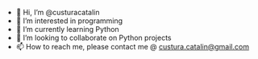 - 👋 Hi, I’m @custuracatalin
- 👀 I’m interested in programming
- 🌱 I’m currently learning Python
- 💞️ I’m looking to collaborate on Python projects
- 📫 How to reach me, please contact me @ custura.catalin@gmail.com

<!---
custuracatalin/custuracatalin is a ✨ special ✨ repository because its `README.md` (this file) appears on your GitHub profile.
You can click the Preview link to take a look at your changes.
--->
